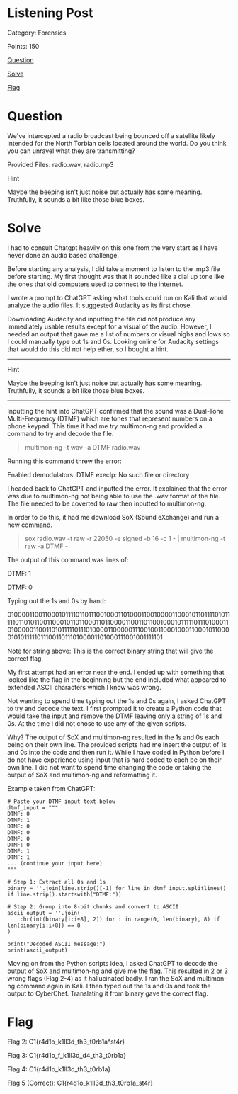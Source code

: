 # Listening Post 
Category: Forensics

Points: 150

[Question](#Question)

[Solve](#Solve)

[Flag](#Flag)

# Question 
We've intercepted a radio broadcast being bounced off a satellite likely intended for the North Torbian cells located around the world. Do you think you can unravel what they are transmitting?

Provided Files: radio.wav, radio.mp3

Hint

Maybe the beeping isn't just noise but actually has some meaning. Truthfully, it sounds a bit like those blue boxes.

# Solve
I had to consult Chatgpt heavily on this one from the very start as I have never done an audio based challenge.

Before starting any analysis, I did take a moment to listen to the .mp3 file before starting. My first thought was that it sounded like a dial up tone like the ones that old computers used to connect to the internet. 

I wrote a prompt to ChatGPT asking what tools could run on Kali that would analyze the audio files. It suggested Audacity as its first chose. 

Downloading Audacity and inputting the file did not produce any immediately usable results except for a visual of the audio. However, I needed an output that gave me a list of numbers or visual highs and lows so I could manually type out 1s and 0s. Looking online for Audacity settings that would do this did not help ether, so I bought a hint. 

---

Hint

Maybe the beeping isn't just noise but actually has some meaning. Truthfully, it sounds a bit like those blue boxes.

---

Inputting the hint into ChatGPT confirmed that the sound was a Dual-Tone Multi-Frequency (DTMF) which are tones that represent numbers on a phone keypad. This time it had me try multimon-ng and provided a command to try and decode the file.

> multimon-ng -t wav -a DTMF radio.wav

Running this command threw the error:

Enabled demodulators: DTMF 
execlp: No such file or directory

I headed back to ChatGPT and inputted the error. It explained that the error was due to multimon-ng not being able to use the .wav format of the file. The file needed to be coverted to raw then inputted to multimon-ng. 

In order to do this, it had me download SoX (Sound eXchange) and run a new command. 

> sox radio.wav -t raw -r 22050 -e signed -b 16 -c 1 - | multimon-ng -t raw -a DTMF -

The output of this command was lines of:

DTMF: 1

DTMF: 0

Typing out the 1s and 0s by hand:

0100001100110001011110110111001000110100011001000011000101101111010111110110101100110001011011000110110000110011011001000101111101110100011010000011001101011111011101000011000001110010011000100011000101100001010111110111001101110100001101000111001001111101

Note for string above: This is the correct binary string that will give the correct flag. 

My first attempt had an error near the end. I ended up with something that looked like the flag in the beginning but the end included what appeared to extended ASCII characters which I know was wrong. 

Not wanting to spend time typing out the 1s and 0s again, I asked ChatGPT to try and decode the text. I first prompted it to create a Python code that would take the input and remove the DTMF leaving only a string of 1s and 0s. At the time I did not chose to use any of the given scripts.

Why? The output of SoX and multimon-ng resulted in the 1s and 0s each being on their own line. The provided scripts had me insert the output of 1s and 0s into the code and then run it. While I have coded in Python before I do not have experience using input that is hard coded to each be on their own line. I did not want to spend time changing the code or taking the output of SoX and multimon-ng and reformatting it. 

Example taken from ChatGPT:

```
# Paste your DTMF input text below
dtmf_input = """
DTMF: 0
DTMF: 1
DTMF: 0
DTMF: 0
DTMF: 0
DTMF: 0
DTMF: 1
DTMF: 1
... (continue your input here)
"""

# Step 1: Extract all 0s and 1s
binary = ''.join(line.strip()[-1] for line in dtmf_input.splitlines() if line.strip().startswith("DTMF:"))

# Step 2: Group into 8-bit chunks and convert to ASCII
ascii_output = ''.join(
    chr(int(binary[i:i+8], 2)) for i in range(0, len(binary), 8) if len(binary[i:i+8]) == 8
)

print("Decoded ASCII message:")
print(ascii_output)
```

Moving on from the Python scripts idea, I asked ChatGPT to decode the output of SoX and multimon-ng and give me the flag. This resulted in 2 or 3 wrong flags (Flag 2-4) as it hallucinated badly. I ran the SoX and multimon-ng command again in Kali. I then typed out the 1s and 0s and took the output to CyberChef. Translating it from binary gave the correct flag.

# Flag
Flag 2: C1{r4d1o_k1ll3d_th3_t0rb1a^st4r}

Flag 3: C1{r4d1o_f_k1ll3d_d4_th3_t0rb1a}

Flag 4: C1{r4d1o_k1ll3d_th3_t0rb1a}

Flag 5 (Correct): C1{r4d1o_k1ll3d_th3_t0rb1a_st4r}


